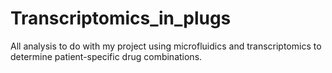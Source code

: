 # Transcriptomics_in_plugs
All analysis to do with my project using microfluidics and transcriptomics to determine patient-specific drug combinations.
